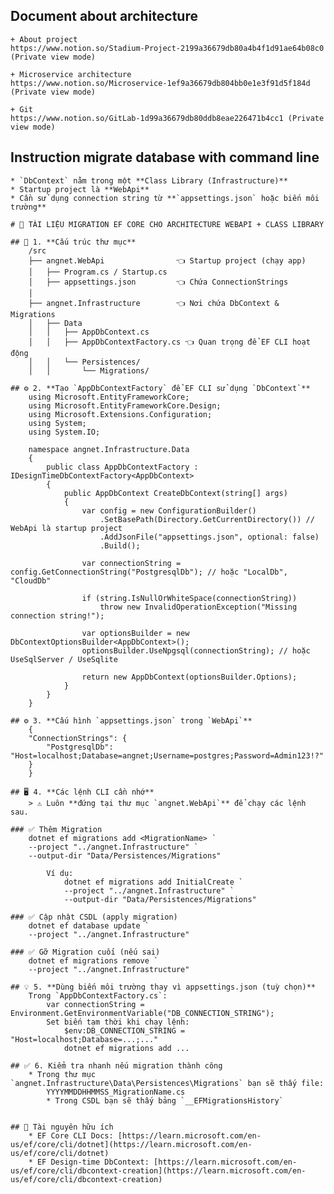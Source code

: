## Document about architecture
    
    + About project 
    https://www.notion.so/Stadium-Project-2199a36679db80a4b4f1d91ae64b08c0 (Private view mode)
    
    + Microservice architecture
    https://www.notion.so/Microservice-1ef9a36679db804bb0e1e3f91d5f184d (Private view mode)
    
    + Git
    https://www.notion.so/GitLab-1d99a36679db80ddb8eae226471b4cc1 (Private view mode)

## Instruction migrate database with command line
    * `DbContext` nằm trong một **Class Library (Infrastructure)**
    * Startup project là **WebApi**
    * Cần sử dụng connection string từ **`appsettings.json` hoặc biến môi trường**

    # 🧾 TÀI LIỆU MIGRATION EF CORE CHO ARCHITECTURE WEBAPI + CLASS LIBRARY

    ## 🧱 1. **Cấu trúc thư mục**
        /src
        ├── angnet.WebApi                👈 Startup project (chạy app)
        │   ├── Program.cs / Startup.cs
        │   ├── appsettings.json         👈 Chứa ConnectionStrings
        │
        ├── angnet.Infrastructure        👈 Nơi chứa DbContext & Migrations
        │   ├── Data
        │   │   ├── AppDbContext.cs
        │   │   ├── AppDbContextFactory.cs 👈 Quan trọng để EF CLI hoạt động
        │   │   └── Persistences/
        │   │       └── Migrations/

    ## ⚙️ 2. **Tạo `AppDbContextFactory` để EF CLI sử dụng `DbContext`**
        using Microsoft.EntityFrameworkCore;
        using Microsoft.EntityFrameworkCore.Design;
        using Microsoft.Extensions.Configuration;
        using System;
        using System.IO;

        namespace angnet.Infrastructure.Data
        {
            public class AppDbContextFactory : IDesignTimeDbContextFactory<AppDbContext>
            {
                public AppDbContext CreateDbContext(string[] args)
                {
                    var config = new ConfigurationBuilder()
                        .SetBasePath(Directory.GetCurrentDirectory()) // WebApi là startup project
                        .AddJsonFile("appsettings.json", optional: false)
                        .Build();

                    var connectionString = config.GetConnectionString("PostgresqlDb"); // hoặc "LocalDb", "CloudDb"

                    if (string.IsNullOrWhiteSpace(connectionString))
                        throw new InvalidOperationException("Missing connection string!");

                    var optionsBuilder = new DbContextOptionsBuilder<AppDbContext>();
                    optionsBuilder.UseNpgsql(connectionString); // hoặc UseSqlServer / UseSqlite

                    return new AppDbContext(optionsBuilder.Options);
                }
            }
        }

    ## ⚙️ 3. **Cấu hình `appsettings.json` trong `WebApi`**
        {
        "ConnectionStrings": {
            "PostgresqlDb": "Host=localhost;Database=angnet;Username=postgres;Password=Admin123!?"
        }
        }

    ## 🖥️ 4. **Các lệnh CLI cần nhớ**
        > ⚠️ Luôn **đứng tại thư mục `angnet.WebApi`** để chạy các lệnh sau.

    ### ✅ Thêm Migration
        dotnet ef migrations add <MigrationName> `
        --project "../angnet.Infrastructure" `
        --output-dir "Data/Persistences/Migrations"

            Ví dụ:
                dotnet ef migrations add InitialCreate `
                --project "../angnet.Infrastructure" `
                --output-dir "Data/Persistences/Migrations"

    ### ✅ Cập nhật CSDL (apply migration)
        dotnet ef database update `
        --project "../angnet.Infrastructure"

    ### ✅ Gỡ Migration cuối (nếu sai)
        dotnet ef migrations remove `
        --project "../angnet.Infrastructure"

    ## 💡 5. **Dùng biến môi trường thay vì appsettings.json (tuỳ chọn)**
        Trong `AppDbContextFactory.cs`:
            var connectionString = Environment.GetEnvironmentVariable("DB_CONNECTION_STRING");
            Set biến tạm thời khi chạy lệnh:
                $env:DB_CONNECTION_STRING = "Host=localhost;Database=...;..."
                dotnet ef migrations add ...

    ## ✅ 6. Kiểm tra nhanh nếu migration thành công
        * Trong thư mục `angnet.Infrastructure\Data\Persistences\Migrations` bạn sẽ thấy file:
            YYYYMMDDHHMMSS_MigrationName.cs
            * Trong CSDL bạn sẽ thấy bảng `__EFMigrationsHistory`
    

    ## 📎 Tài nguyên hữu ích
        * EF Core CLI Docs: [https://learn.microsoft.com/en-us/ef/core/cli/dotnet](https://learn.microsoft.com/en-us/ef/core/cli/dotnet)
        * EF Design-time DbContext: [https://learn.microsoft.com/en-us/ef/core/cli/dbcontext-creation](https://learn.microsoft.com/en-us/ef/core/cli/dbcontext-creation)
    